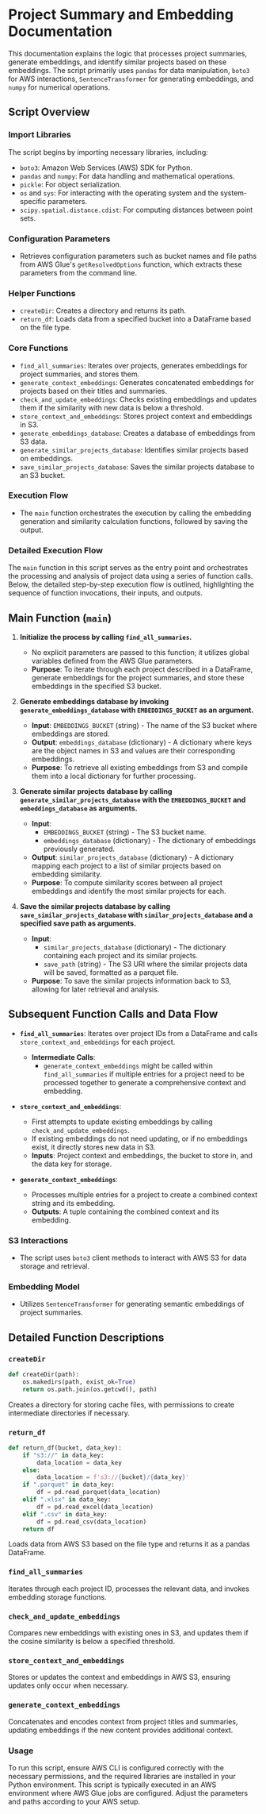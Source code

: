 # Project Summary and Embedding Documentation

This documentation explains the logic that processes project summaries, generate embeddings, and identify similar projects based on these embeddings. The script primarily uses `pandas` for data manipulation, `boto3` for AWS interactions, `SentenceTransformer` for generating embeddings, and `numpy` for numerical operations.

## Script Overview

### Import Libraries
The script begins by importing necessary libraries, including:
- `boto3`: Amazon Web Services (AWS) SDK for Python.
- `pandas` and `numpy`: For data handling and mathematical operations.
- `pickle`: For object serialization.
- `os` and `sys`: For interacting with the operating system and the system-specific parameters.
- `scipy.spatial.distance.cdist`: For computing distances between point sets.

### Configuration Parameters
- Retrieves configuration parameters such as bucket names and file paths from AWS Glue's `getResolvedOptions` function, which extracts these parameters from the command line.

### Helper Functions
- `createDir`: Creates a directory and returns its path.
- `return_df`: Loads data from a specified bucket into a DataFrame based on the file type.

### Core Functions
- `find_all_summaries`: Iterates over projects, generates embeddings for project summaries, and stores them.
- `generate_context_embeddings`: Generates concatenated embeddings for projects based on their titles and summaries.
- `check_and_update_embeddings`: Checks existing embeddings and updates them if the similarity with new data is below a threshold.
- `store_context_and_embeddings`: Stores project context and embeddings in S3.
- `generate_embeddings_database`: Creates a database of embeddings from S3 data.
- `generate_similar_projects_database`: Identifies similar projects based on embeddings.
- `save_similar_projects_database`: Saves the similar projects database to an S3 bucket.

### Execution Flow
- The `main` function orchestrates the execution by calling the embedding generation and similarity calculation functions, followed by saving the output.

### Detailed Execution Flow

The `main` function in this script serves as the entry point and orchestrates the processing and analysis of project data using a series of function calls. Below, the detailed step-by-step execution flow is outlined, highlighting the sequence of function invocations, their inputs, and outputs.

## Main Function (`main`)

1. **Initialize the process by calling `find_all_summaries`.**
   - No explicit parameters are passed to this function; it utilizes global variables defined from the AWS Glue parameters.
   - **Purpose**: To iterate through each project described in a DataFrame, generate embeddings for the project summaries, and store these embeddings in the specified S3 bucket.

2. **Generate embeddings database by invoking `generate_embeddings_database` with `EMBEDDINGS_BUCKET` as an argument.**
   - **Input**: `EMBEDDINGS_BUCKET` (string) - The name of the S3 bucket where embeddings are stored.
   - **Output**: `embeddings_database` (dictionary) - A dictionary where keys are the object names in S3 and values are their corresponding embeddings.
   - **Purpose**: To retrieve all existing embeddings from S3 and compile them into a local dictionary for further processing.

3. **Generate similar projects database by calling `generate_similar_projects_database` with the `EMBEDDINGS_BUCKET` and `embeddings_database` as arguments.**
   - **Input**: 
     - `EMBEDDINGS_BUCKET` (string) - The S3 bucket name.
     - `embeddings_database` (dictionary) - The dictionary of embeddings previously generated.
   - **Output**: `similar_projects_database` (dictionary) - A dictionary mapping each project to a list of similar projects based on embedding similarity.
   - **Purpose**: To compute similarity scores between all project embeddings and identify the most similar projects for each.

4. **Save the similar projects database by calling `save_similar_projects_database` with `similar_projects_database` and a specified save path as arguments.**
   - **Input**:
     - `similar_projects_database` (dictionary) - The dictionary containing each project and its similar projects.
     - `save_path` (string) - The S3 URI where the similar projects data will be saved, formatted as a parquet file.
   - **Purpose**: To save the similar projects information back to S3, allowing for later retrieval and analysis.

## Subsequent Function Calls and Data Flow

- **`find_all_summaries`**: Iterates over project IDs from a DataFrame and calls `store_context_and_embeddings` for each project.
  - **Intermediate Calls**:
    - `generate_context_embeddings` might be called within `find_all_summaries` if multiple entries for a project need to be processed together to generate a comprehensive context and embedding.
  
- **`store_context_and_embeddings`**:
  - First attempts to update existing embeddings by calling `check_and_update_embeddings`.
  - If existing embeddings do not need updating, or if no embeddings exist, it directly stores new data in S3.
  - **Inputs**: Project context and embeddings, the bucket to store in, and the data key for storage.
  
- **`generate_context_embeddings`**:
  - Processes multiple entries for a project to create a combined context string and its embedding.
  - **Outputs**: A tuple containing the combined context and its embedding.

### S3 Interactions
- The script uses `boto3` client methods to interact with AWS S3 for data storage and retrieval.

### Embedding Model
- Utilizes `SentenceTransformer` for generating semantic embeddings of project summaries.

## Detailed Function Descriptions

### `createDir`
```python
def createDir(path):
    os.makedirs(path, exist_ok=True)
    return os.path.join(os.getcwd(), path)
```
Creates a directory for storing cache files, with permissions to create intermediate directories if necessary.

### `return_df`
```python
def return_df(bucket, data_key):
    if "s3://" in data_key:
        data_location = data_key
    else:
        data_location = f's3://{bucket}/{data_key}'
    if ".parquet" in data_key:
        df = pd.read_parquet(data_location)
    elif ".xlsx" in data_key:
        df = pd.read_excel(data_location)
    elif ".csv" in data_key:
        df = pd.read_csv(data_location)
    return df
```
Loads data from AWS S3 based on the file type and returns it as a pandas DataFrame.

### `find_all_summaries`
Iterates through each project ID, processes the relevant data, and invokes embedding storage functions.

### `check_and_update_embeddings`
Compares new embeddings with existing ones in S3, and updates them if the cosine similarity is below a specified threshold.

### `store_context_and_embeddings`
Stores or updates the context and embeddings in AWS S3, ensuring updates only occur when necessary.

### `generate_context_embeddings`
Concatenates and encodes context from project titles and summaries, updating embeddings if the new content provides additional context.

### Usage
To run this script, ensure AWS CLI is configured correctly with the necessary permissions, and the required libraries are installed in your Python environment. This script is typically executed in an AWS environment where AWS Glue jobs are configured. Adjust the parameters and paths according to your AWS setup.
